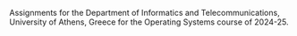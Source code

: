 Assignments for the Department of Informatics and Telecommunications, University of Athens, Greece for the Operating Systems course of 2024-25.
